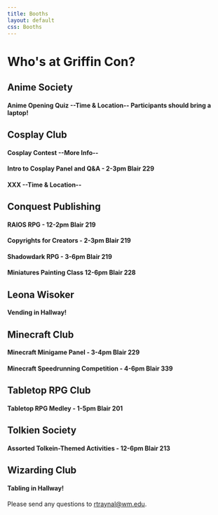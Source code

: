 ```yaml
---
title: Booths
layout: default
css: Booths
---
```

# Who's at Griffin Con?
## Anime Society
#### Anime Opening Quiz --Time & Location-- Participants should bring a laptop!
## Cosplay Club
#### Cosplay Contest --More Info--
#### Intro to Cosplay Panel and Q&A - 2-3pm Blair 229
#### XXX --Time & Location--
## Conquest Publishing
#### RAIOS RPG - 12-2pm Blair 219
#### Copyrights for Creators - 2-3pm Blair 219
#### Shadowdark RPG - 3-6pm Blair 219
#### Miniatures Painting Class 12-6pm Blair 228
## Leona Wisoker
#### Vending in Hallway!
## Minecraft Club
#### Minecraft Minigame Panel - 3-4pm Blair 229
#### Minecraft Speedrunning Competition - 4-6pm Blair 339
## Tabletop RPG Club
#### Tabletop RPG Medley - 1-5pm Blair 201
## Tolkien Society
#### Assorted Tolkein-Themed Activities - 12-6pm Blair 213
## Wizarding Club
#### Tabling in Hallway!

Please send any questions to [rtraynal@wm.edu](rtraynal@wm.edu).

